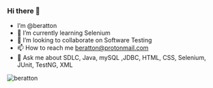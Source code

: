 ### Hi there 👋
-  I’m @beratton
- 🌱 I’m currently learning Selenium
- 💞️ I’m looking to collaborate on Software Testing
- 📫 How to reach me beratton@protonmail.com
- 💬 Ask me about SDLC, Java, mySQL ,JDBC, HTML, CSS, Selenium, JUnit, TestNG, XML 
<!---
beratton/beratton is a ✨ special ✨ repository because its `README.md` (this file) appears on your GitHub profile.
You can click the Preview link to take a look at your changes.
--->  

<p align="left"> <img src="https://komarev.com/ghpvc/?username=beratton&label=Profile%20views&color=0e75b6&style=flat" alt="beratton" /> </p>

<!--
**beratton/beratton** is a ✨ _special_ ✨ repository because its `README.md` (this file) appears on your GitHub profile.



